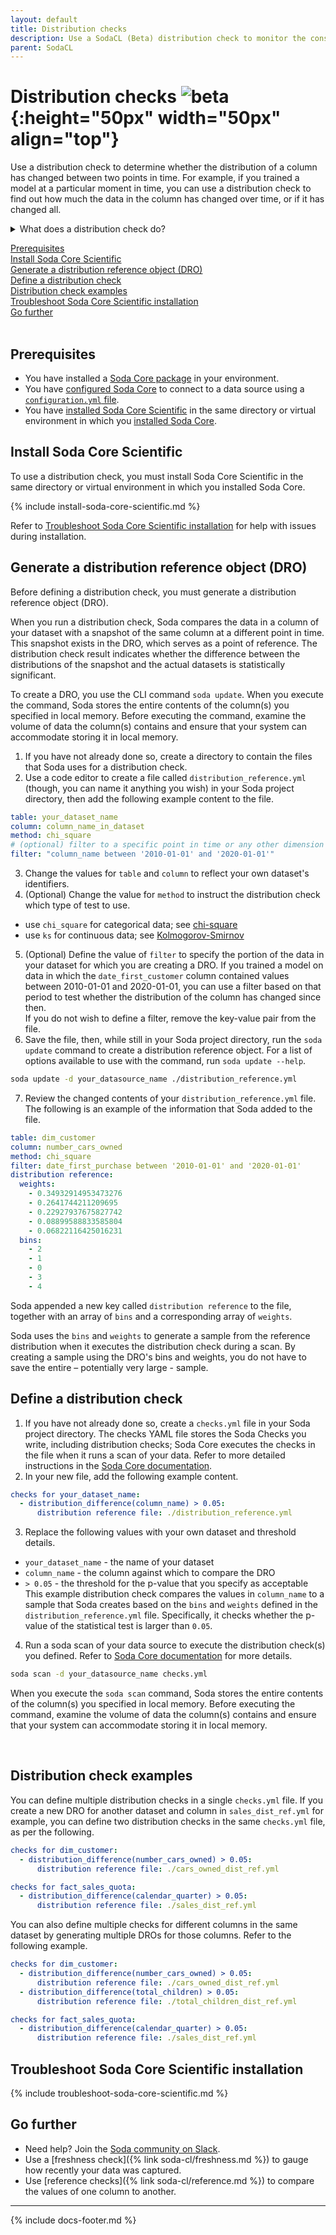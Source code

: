 ```yaml
---
layout: default
title: Distribution checks
description: Use a SodaCL (Beta) distribution check to monitor the consistency of a column over time.
parent: SodaCL
---
```


# Distribution checks ![beta](/assets/images/beta.png){:height="50px" width="50px" align="top"}

Use a distribution check to determine whether the distribution of a column has changed between two points in time. For example, if you trained a model at a particular moment in time, you can use a distribution check to find out how much the data in the column has changed over time, or if it has changed all. 

<details>
  <summary>What does a distribution check do?</summary>
  To detect changes in the distribution of a column between different points in time, Soda uses <a href="https://en.wikipedia.org/wiki/Statistical_hypothesis_testing" target="_blank"> statistical hypothesis testing</a>. In essence, a distribution check allows you to determine whether enough evidence exists to conclude that the distribution of a column has changed. It returns the probability that the difference between samples taken at two points in time would have occurred if they came from the same distribution (see <a href="https://en.wikipedia.org/wiki/P-value" target="_blank">p-value</a>). If this probability is smaller than a threshold that you define, the check warns you that the column's distribution has changed.
  <br /><br />
  Depending on whether your data is categorical or continuous, use the <a href="https://en.wikipedia.org/wiki/Chi-squared_test" target="_blank">chi-square</a> test or the <a href="https://en.wikipedia.org/wiki/Kolmogorov%E2%80%93Smirnov_test" target="_blank">Kolmogorov-Smirnov</a> test, respectively.
</details>


[Prerequisites](#prerequisites)<br />
[Install Soda Core Scientific](#install-soda-core-scientific)<br />
[Generate a distribution reference object (DRO)](#generate-a-distribution-reference-object-dro)<br />
[Define a distribution check](#define-a-distribution-check)<br />
[Distribution check examples](#distribution-check-examples)<br />
[Troubleshoot Soda Core Scientific installation](#troubleshoot-soda-core-scientific-installation)<br />
[Go further](#go-further) <br />
<br />

## Prerequisites
* You have installed a <a href="https://docs.soda.io/soda-core/get-started.html#requirements" target="_blank">Soda Core package</a> in your environment.
* You have <a href="https://docs.soda.io/soda-core/configure.html" target="_blank">configured Soda Core</a> to connect to a data source using a <a href="https://docs.soda.io/soda-core/first-scan.html#the-configuration-yaml-file" target="_blank">`configuration.yml` file</a>. 
* You have [installed Soda Core Scientific](#install-soda-core-scientific) in the same directory or virtual environment in which you <a href="https://docs.soda.io/soda-core/get-started.html#requirements" target="_blank">installed Soda Core</a>.


## Install Soda Core Scientific

To use a distribution check, you must install Soda Core Scientific in the same directory or virtual environment in which you installed Soda Core.

{% include install-soda-core-scientific.md %}

Refer to [Troubleshoot Soda Core Scientific installation](#troubleshoot-soda-core-scientific-installation) for help with issues during installation.

## Generate a distribution reference object (DRO)

Before defining a distribution check, you must generate a distribution reference object (DRO). 

When you run a distribution check, Soda compares the data in a column of your dataset with a snapshot of the same column at a different point in time. This snapshot exists in the DRO, which serves as a point of reference. The distribution check result indicates whether the difference between the distributions of the snapshot and the actual datasets is statistically significant.

To create a DRO, you use the CLI command `soda update`. When you execute the command, Soda stores the entire contents of the column(s) you specified in local memory. Before executing the command, examine the volume of data the column(s) contains and ensure that your system can accommodate storing it in local memory. 

1. If you have not already done so, create a directory to contain the files that Soda uses for a distribution check.
2. Use a code editor to create a file called `distribution_reference.yml` (though, you can name it anything you wish) in your Soda project directory, then add the following example content to the file.
```yaml
table: your_dataset_name
column: column_name_in_dataset
method: chi_square
# (optional) filter to a specific point in time or any other dimension 
filter: "column_name between '2010-01-01' and '2020-01-01'"
```
3. Change the values for `table` and `column` to reflect your own dataset's identifiers.
4. (Optional) Change the value for `method` to instruct the distribution check which type of test to use. 
* use `chi_square` for categorical data; see <a href="https://en.wikipedia.org/wiki/Chi-squared_test" target="_blank">chi-square</a>
* use `ks` for continuous data; see <a href="https://en.wikipedia.org/wiki/Kolmogorov%E2%80%93Smirnov_test" target="_blank">Kolmogorov-Smirnov</a>
5. (Optional) Define the value of `filter` to specify the portion of the data in your dataset for which you are creating a DRO. If you trained a model on data in which the `date_first_customer` column contained values between 2010-01-01 and 2020-01-01, you can use a filter based on that period to test whether the distribution of the column has changed since then. <br />
If you do not wish to define a filter, remove the key-value pair from the file.
6. Save the file, then, while still in your Soda project directory, run the `soda update` command to create a distribution reference object. For a list of options available to use with the command, run `soda update --help`. 
```bash
soda update -d your_datasource_name ./distribution_reference.yml 
```
7. Review the changed contents of your `distribution_reference.yml` file. The following is an example of the information that Soda added to the file.

```yaml
table: dim_customer
column: number_cars_owned
method: chi_square
filter: date_first_purchase between '2010-01-01' and '2020-01-01'
distribution reference:
  weights:
    - 0.34932914953473276
    - 0.2641744211209695
    - 0.22927937675827742
    - 0.08899588833585804
    - 0.06822116425016231
  bins:
    - 2
    - 1
    - 0
    - 3
    - 4
```
Soda appended a new key called `distribution reference` to the file, together with an array of `bins` and a corresponding array of `weights`. 

Soda uses the `bins` and `weights` to generate a sample from the reference distribution when it executes the distribution check during a scan. By creating a sample using the DRO's bins and weights, you do not have to save the entire – potentially very large - sample.

## Define a distribution check

1. If you have not already done so, create a `checks.yml` file in your Soda project directory. The checks YAML file stores the Soda Checks you write, including distribution checks; Soda Core executes the checks in the file when it runs a scan of your data. Refer to more detailed instructions in the <a href="https://docs.soda.io/soda-core/first-scan.html#the-checks-yaml-file" target="_blank">Soda Core documentation</a>.
2. In your new file, add the following example content.
```yaml
checks for your_dataset_name:
  - distribution_difference(column_name) > 0.05:
      distribution reference file: ./distribution_reference.yml
```
3. Replace the following values with your own dataset and threshold details.
* `your_dataset_name` - the name of your dataset
* `column_name` - the column against which to compare the DRO
* `> 0.05` - the threshold for the p-value that you specify as acceptable
This example distribution check compares the values in `column_name` to a sample that Soda creates based on the `bins` and `weights` defined in the `distribution_reference.yml` file. Specifically, it checks whether the p-value of the statistical test is larger than `0.05`.
4. Run a soda scan of your data source to execute the distribution check(s) you defined. Refer to <a href ="https://docs.soda.io/soda-core/first-scan.html#run-a-scan" target="_blank">Soda Core documentation</a> for more details.
```bash
soda scan -d your_datasource_name checks.yml 
```
When you execute the `soda scan` command, Soda stores the entire contents of the column(s) you specified in local memory. Before executing the command, examine the volume of data the column(s) contains and ensure that your system can accommodate storing it in local memory. 

<br />

## Distribution check examples

You can define multiple distribution checks in a single `checks.yml` file. If you create a new DRO for another dataset and column in `sales_dist_ref.yml` for example, you can define two distribution checks in the same `checks.yml` file, as per the following.

```yaml
checks for dim_customer:
  - distribution_difference(number_cars_owned) > 0.05:
      distribution reference file: ./cars_owned_dist_ref.yml

checks for fact_sales_quota:
  - distribution_difference(calendar_quarter) > 0.05:
      distribution reference file: ./sales_dist_ref.yml
```

You can also define multiple checks for different columns in the same dataset by generating multiple DROs for those columns. Refer to the following example.

```yaml
checks for dim_customer:
  - distribution_difference(number_cars_owned) > 0.05:
      distribution reference file: ./cars_owned_dist_ref.yml
  - distribution_difference(total_children) > 0.05:
      distribution reference file: ./total_children_dist_ref.yml

checks for fact_sales_quota:
  - distribution_difference(calendar_quarter) > 0.05:
      distribution reference file: ./sales_dist_ref.yml
```

## Troubleshoot Soda Core Scientific installation

{% include troubleshoot-soda-core-scientific.md %}


## Go further

* Need help? Join the <a href="http://community.soda.io/slack" target="_blank"> Soda community on Slack</a>.
* Use a [freshness check]({% link soda-cl/freshness.md %}) to gauge how recently your data was captured.
* Use [reference checks]({% link soda-cl/reference.md %}) to compare the values of one column to another.

---
{% include docs-footer.md %}
